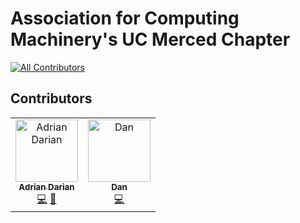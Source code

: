 # Association for Computing Machinery's UC Merced Chapter

[![All Contributors](https://img.shields.io/badge/all_contributors-2-orange.svg?style=flat-square)](#contributors)
## Contributors

<!-- ALL-CONTRIBUTORS-LIST:START - Do not remove or modify this section -->
<!-- prettier-ignore -->
<table><tr><td align="center"><a href="http://linkedin.com/in/adriandarian/"><img src="https://avatars0.githubusercontent.com/u/23567187?v=4" width="100px;" alt="Adrian Darian"/><br /><sub><b>Adrian Darian</b></sub></a><br /><a href="https://github.com/UCMercedACM/ACM/commits?author=adriandarian" title="Code">💻</a> <a href="#business-adriandarian" title="Business development">💼</a></td><td align="center"><a href="https://www.linkedin.com/in/dan-tran-553b89160/"><img src="https://avatars1.githubusercontent.com/u/20609480?v=4" width="100px;" alt="Dan"/><br /><sub><b>Dan</b></sub></a><br /><a href="https://github.com/UCMercedACM/ACM/commits?author=GateauXD" title="Code">💻</a></td></tr></table>

<!-- ALL-CONTRIBUTORS-LIST:END -->
